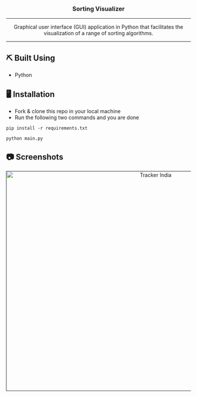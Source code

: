 <h3 align="center">Sorting Visualizer</h3>

---

<p align="center"> Graphical user interface (GUI) application in Python that facilitates the visualization of a range of sorting algorithms. 
    <br> 
</p>

---

## ⛏️ Built Using
- Python

## 🖥️ Installation
- Fork & clone this repo in your local machine
- Run the following two commands and you are done
```
pip install -r requirements.txt
```
```
python main.py
```

## 📷 Screenshots

  <p align="center">
    <a href="" rel="noopener">
  <img width=800 height=600 src="https://github.com/GSAUC3/Algorithm_visualizer/assets/26703868/7ad37080-e634-4e68-b195-88c027ece664" alt="Tracker India"></a>
  </p>
